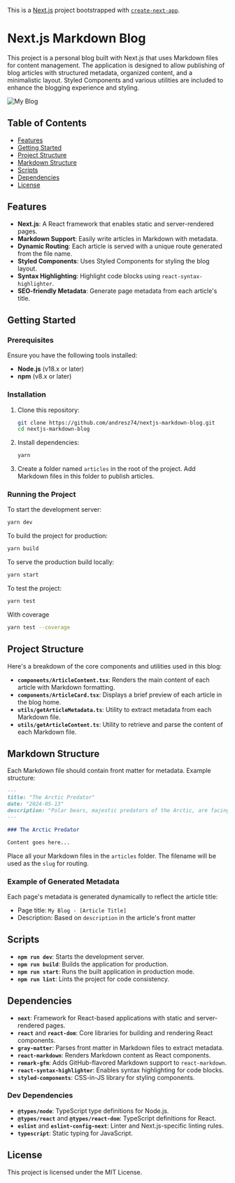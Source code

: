 This is a [Next.js](https://nextjs.org/) project bootstrapped with [`create-next-app`](https://github.com/vercel/next.js/tree/canary/packages/create-next-app).

# Next.js Markdown Blog

This project is a personal blog built with Next.js that uses Markdown files for content management. The application is designed to allow publishing of blog articles with structured metadata, organized content, and a minimalistic layout. Styled Components and various utilities are included to enhance the blogging experience and styling.

![My Blog](https://objects-us-east-1.dream.io/az-assets/nextjs-markdown-blog.png)

## Table of Contents

- [Features](#features)
- [Getting Started](#getting-started)
- [Project Structure](#project-structure)
- [Markdown Structure](#markdown-structure)
- [Scripts](#scripts)
- [Dependencies](#dependencies)
- [License](#license)

## Features

- **Next.js**: A React framework that enables static and server-rendered pages.
- **Markdown Support**: Easily write articles in Markdown with metadata.
- **Dynamic Routing**: Each article is served with a unique route generated from the file name.
- **Styled Components**: Uses Styled Components for styling the blog layout.
- **Syntax Highlighting**: Highlight code blocks using `react-syntax-highlighter`.
- **SEO-friendly Metadata**: Generate page metadata from each article's title.

## Getting Started

### Prerequisites

Ensure you have the following tools installed:

- **Node.js** (v18.x or later)
- **npm** (v8.x or later)

### Installation

1. Clone this repository:

   ```bash
   git clone https://github.com/andresz74/nextjs-markdown-blog.git
   cd nextjs-markdown-blog
   ```

2. Install dependencies:

   ```bash
   yarn
   ```

3. Create a folder named `articles` in the root of the project. Add Markdown files in this folder to publish articles.

### Running the Project

To start the development server:

```bash
yarn dev
```

To build the project for production:

```bash
yarn build
```

To serve the production build locally:

```bash
yarn start
```

To test the project:

```bash
yarn test
```
With coverage
```bash
yarn test --coverage
```

## Project Structure

Here's a breakdown of the core components and utilities used in this blog:

- **`components/ArticleContent.tsx`**: Renders the main content of each article with Markdown formatting.
- **`components/ArticleCard.tsx`**: Displays a brief preview of each article in the blog home.
- **`utils/getArticleMetadata.ts`**: Utility to extract metadata from each Markdown file.
- **`utils/getArticleContent.ts`**: Utility to retrieve and parse the content of each Markdown file.

## Markdown Structure

Each Markdown file should contain front matter for metadata. Example structure:

```markdown
---
title: "The Arctic Predator"
date: "2024-05-13"
description: "Polar bears, majestic predators of the Arctic, are facing unprecedented challenges due to climate change..."
---

### The Arctic Predator

Content goes here...
```

Place all your Markdown files in the `articles` folder. The filename will be used as the `slug` for routing.

### Example of Generated Metadata

Each page's metadata is generated dynamically to reflect the article title:

- Page title: `My Blog - [Article Title]`
- Description: Based on `description` in the article's front matter

## Scripts

- **`npm run dev`**: Starts the development server.
- **`npm run build`**: Builds the application for production.
- **`npm run start`**: Runs the built application in production mode.
- **`npm run lint`**: Lints the project for code consistency.

## Dependencies

- **`next`**: Framework for React-based applications with static and server-rendered pages.
- **`react`** and **`react-dom`**: Core libraries for building and rendering React components.
- **`gray-matter`**: Parses front matter in Markdown files to extract metadata.
- **`react-markdown`**: Renders Markdown content as React components.
- **`remark-gfm`**: Adds GitHub-flavored Markdown support to `react-markdown`.
- **`react-syntax-highlighter`**: Enables syntax highlighting for code blocks.
- **`styled-components`**: CSS-in-JS library for styling components.

### Dev Dependencies

- **`@types/node`**: TypeScript type definitions for Node.js.
- **`@types/react`** and **`@types/react-dom`**: TypeScript definitions for React.
- **`eslint`** and **`eslint-config-next`**: Linter and Next.js-specific linting rules.
- **`typescript`**: Static typing for JavaScript.

## License

This project is licensed under the MIT License.
